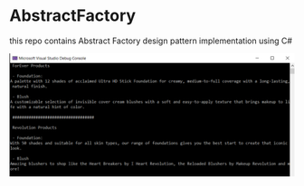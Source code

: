 # AbstractFactory
this repo contains Abstract Factory design pattern implementation using C#

<img src="./makeupAbstractFactory/output.png"/>